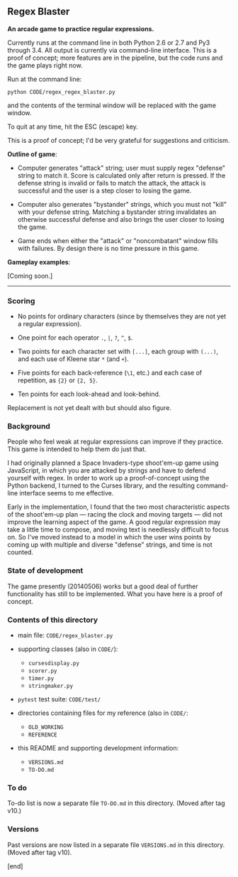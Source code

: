 ## Regex Blaster

**An arcade game to practice regular expressions.**

Currently runs at the command line in both Python 2.6 or 2.7 and Py3 through 3.4. All output is currently via command-line interface. This is a proof of concept; more features are in the pipeline, but the code runs and the game plays right now.

Run at the command line:

    python CODE/regex_regex_blaster.py

and the contents of the terminal window will be replaced with the game window.

To quit at any time, hit the ESC (escape) key.

This is a proof of concept; I'd be very grateful for suggestions and criticism.

**Outline of game**:

 * Computer generates "attack" string; user must supply regex "defense" string to match it. Score is calculated only after return is pressed. If the defense string is invalid or fails to match the attack, the attack is successful and the user is a step closer to losing the game.

 * Computer also generates "bystander" strings, which you must not "kill" with your defense string. Matching a bystander string invalidates an otherwise successful defense and also brings the user closer to losing the game.

 * Game ends when either the "attack" or "noncombatant" window fills with failures. By design there is no time pressure in this game.

**Gameplay examples**:

 [Coming soon.]

---

### Scoring

 * No points for ordinary characters (since by themselves they are not yet a regular expression).

 * One point for each operator `.`, `|`, `?`, `^`, `$`.

 * Two points for each character set with `[...]`, each group with `(...)`, and each use of Kleene star `*` (and `+`).

 * Five points for each back-reference (`\1`, etc.) and each case of repetition, as `{2}` or `{2, 5}`.

 * Ten points for each look-ahead and look-behind.

Replacement is not yet dealt with but should also figure.

### Background

People who feel weak at regular expressions can improve if they practice. This game is intended to help them do just that.

I had originally planned a Space Invaders-type shoot'em-up game using JavaScript, in which you are attacked by strings and have to defend yourself with regex. In order to work up a proof-of-concept using the Python backend, I turned to the Curses library, and the resulting command-line interface seems to me effective.

Early in the implementation, I found that the two most characteristic aspects of the shoot'em-up plan — racing the clock and moving targets — did not improve the learning aspect of the game. A good regular expression may take a little time to compose, and moving text is needlessly difficult to focus on. So I've moved instead to a model in which the user wins points by coming up with multiple and diverse "defense" strings, and time is not counted.

### State of development

The game presently (20140506) works but a good deal of further functionality has still to be implemented. What you have here is a proof of concept.

### Contents of this directory

 * main file: `CODE/regex_blaster.py`
 * supporting classes (also in `CODE/`):

   * `cursesdisplay.py`
   * `scorer.py`
   * `timer.py`
   * `stringmaker.py`

 * `pytest` test suite: `CODE/test/`
 * directories containing files for my reference (also in `CODE/`:

   * `OLD_WORKING`
   * `REFERENCE`

 * this README and supporting development information:

   * `VERSIONS.md`
   * `TO-DO.md`

### To do

To-do list is now a separate file `TO-DO.md` in this directory. (Moved after tag v10.)

### Versions

Past versions are now listed in a separate file `VERSIONS.md` in this directory. (Moved after tag v10).

[end]
